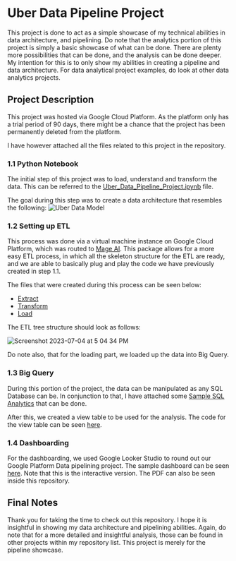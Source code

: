 # Uber Data Pipeline Project

This project is done to act as a simple showcase of my technical abilities in data architecture, and pipelining. Do note that the analytics portion of this project is simply a basic showcase of what can be done. There are plenty more possibilities that can be done, and the analysis can be done deeper. My intention for this is to only show my abilities in creating a pipeline and data architecture. For data analytical project examples, do look at other data analytics projects. 

## Project Description
This project was hosted via Google Cloud Platform. As the platform only has a trial period of 90 days, there might be a chance that the project has been permanently deleted from the platform. 

I have however attached all the files related to this project in the repository. 

### 1.1 Python Notebook
The initial step of this project was to load, understand and transform the data. This can be referred to the <a href="https://github.com/fzdanial/uber_data_pipelining/blob/main/Uber_Data_Pipeline_Project.ipynb" target="_blank">Uber_Data_Pipeline_Project.ipynb</a> file.

The goal during this step was to create a data architecture that resembles the following:
![Uber Data Model](https://github.com/fzdanial/uber_data_pipelining/assets/61125794/b53a9c7f-6bc0-40ad-a9e3-c3adb3db3c2a)

### 1.2 Setting up ETL
This process was done via a virtual machine instance on Google Cloud Platform, which was routed to <a href="https://www.mage.ai/" target="_blank">Mage AI</a>. This package allows for a more easy ETL process, in which all the skeleton structure for the ETL are ready, and we are able to basically plug and play the code we have previously created in step 1.1.

The files that were created during this process can be seen below:
  - <a href="https://github.com/fzdanial/uber_data_pipelining/blob/main/pipelining/data_loader.py" target="_blank">Extract</a>
  - <a href="https://github.com/fzdanial/uber_data_pipelining/blob/main/pipelining/data_transformer.py" target="_blank">Transform</a>
  - <a href="https://github.com/fzdanial/uber_data_pipelining/blob/main/pipelining/data_bigquery_load.py" target="_blank">Load</a>

The ETL tree structure should look as follows:

![Screenshot 2023-07-04 at 5 04 34 PM](https://github.com/fzdanial/uber_data_pipelining/assets/61125794/c970d818-7f35-4d3f-9b89-27cb4ca9e255)

Do note also, that for the loading part, we loaded up the data into Big Query. 

### 1.3 Big Query
During this portion of the project, the data can be manipulated as any SQL Database can be. In conjunction to that, I have attached some <a href="https://github.com/fzdanial/uber_data_pipelining/blob/main/BQ_SQL/sample_sql_analytics.sql" target="_blank">Sample SQL Analytics</a> that can be done. 

After this, we created a view table to be used for the analysis. The code for the view table can be seen <a href="https://github.com/fzdanial/uber_data_pipelining/blob/main/BQ_SQL/view_table.sql" target="_blank"> here</a>.

### 1.4 Dashboarding
For the dashboarding, we used Google Looker Studio to round out our Google Platform Data pipelining project. The sample dashboard can be seen <a href="https://lookerstudio.google.com/reporting/a5494d6f-d425-4c66-acfb-849a5c76a5c1" target="_blank"> here</a>. Note that this is the interactive version. The PDF can also be seen inside this repository. 

## Final Notes
Thank you for taking the time to check out this repository. I hope it is insightful in showing my data architecture and pipelining abilities. Again, do note that for a more detailed and insightful analysis, those can be found in other projects within my repository list. This project is merely for the pipeline showcase. 


